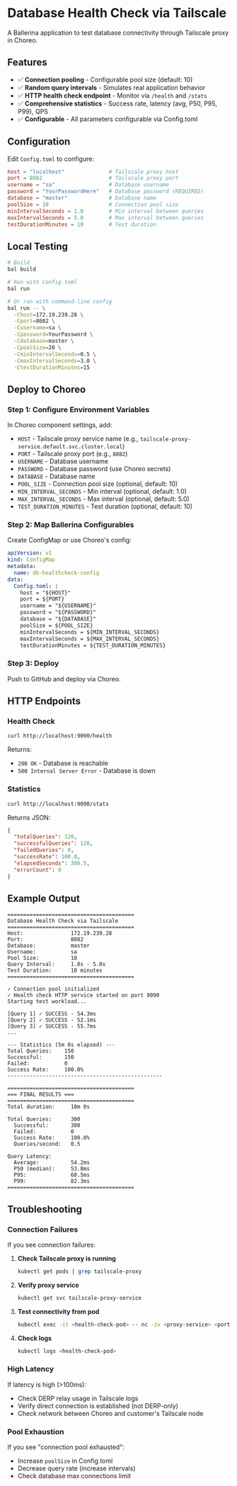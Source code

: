 # Database Health Check via Tailscale

A Ballerina application to test database connectivity through Tailscale proxy in Choreo.

## Features

- ✅ **Connection pooling** - Configurable pool size (default: 10)
- ✅ **Random query intervals** - Simulates real application behavior
- ✅ **HTTP health check endpoint** - Monitor via `/health` and `/stats`
- ✅ **Comprehensive statistics** - Success rate, latency (avg, P50, P95, P99), QPS
- ✅ **Configurable** - All parameters configurable via Config.toml

## Configuration

Edit `Config.toml` to configure:

```toml
host = "localhost"              # Tailscale proxy host
port = 8082                     # Tailscale proxy port
username = "sa"                 # Database username
password = "YourPasswordHere"   # Database password (REQUIRED)
database = "master"             # Database name
poolSize = 10                   # Connection pool size
minIntervalSeconds = 1.0        # Min interval between queries
maxIntervalSeconds = 5.0        # Max interval between queries
testDurationMinutes = 10        # Test duration
```

## Local Testing

```bash
# Build
bal build

# Run with Config.toml
bal run

# Or run with command-line config
bal run -- \
  -Chost=172.19.239.28 \
  -Cport=8082 \
  -Cusername=sa \
  -Cpassword=YourPassword \
  -Cdatabase=master \
  -CpoolSize=20 \
  -CminIntervalSeconds=0.5 \
  -CmaxIntervalSeconds=3.0 \
  -CtestDurationMinutes=15
```

## Deploy to Choreo

### Step 1: Configure Environment Variables

In Choreo component settings, add:

- `HOST` - Tailscale proxy service name (e.g., `tailscale-proxy-service.default.svc.cluster.local`)
- `PORT` - Tailscale proxy port (e.g., `8082`)
- `USERNAME` - Database username
- `PASSWORD` - Database password (use Choreo secrets)
- `DATABASE` - Database name
- `POOL_SIZE` - Connection pool size (optional, default: 10)
- `MIN_INTERVAL_SECONDS` - Min interval (optional, default: 1.0)
- `MAX_INTERVAL_SECONDS` - Max interval (optional, default: 5.0)
- `TEST_DURATION_MINUTES` - Test duration (optional, default: 10)

### Step 2: Map Ballerina Configurables

Create ConfigMap or use Choreo's config:

```yaml
apiVersion: v1
kind: ConfigMap
metadata:
  name: db-healthcheck-config
data:
  Config.toml: |
    host = "${HOST}"
    port = ${PORT}
    username = "${USERNAME}"
    password = "${PASSWORD}"
    database = "${DATABASE}"
    poolSize = ${POOL_SIZE}
    minIntervalSeconds = ${MIN_INTERVAL_SECONDS}
    maxIntervalSeconds = ${MAX_INTERVAL_SECONDS}
    testDurationMinutes = ${TEST_DURATION_MINUTES}
```

### Step 3: Deploy

Push to GitHub and deploy via Choreo.

## HTTP Endpoints

### Health Check
```bash
curl http://localhost:9090/health
```

Returns:
- `200 OK` - Database is reachable
- `500 Internal Server Error` - Database is down

### Statistics
```bash
curl http://localhost:9090/stats
```

Returns JSON:
```json
{
  "totalQueries": 120,
  "successfulQueries": 120,
  "failedQueries": 0,
  "successRate": 100.0,
  "elapsedSeconds": 300.5,
  "errorCount": 0
}
```

## Example Output

```
========================================
Database Health Check via Tailscale
========================================
Host:               172.19.239.28
Port:               8082
Database:           master
Username:           sa
Pool Size:          10
Query Interval:     1.0s - 5.0s
Test Duration:      10 minutes
========================================

✓ Connection pool initialized
✓ Health check HTTP service started on port 9090
Starting test workload...

[Query 1] ✓ SUCCESS - 54.3ms
[Query 2] ✓ SUCCESS - 52.1ms
[Query 3] ✓ SUCCESS - 55.7ms
...

--- Statistics (5m 0s elapsed) ---
Total Queries:    150
Successful:       150
Failed:           0
Success Rate:     100.0%
-------------------------------------------------

========================================
=== FINAL RESULTS ===
========================================
Total duration:     10m 0s

Total Queries:      300
  Successful:       300
  Failed:           0
  Success Rate:     100.0%
  Queries/second:   0.5

Query Latency:
  Average:          54.2ms
  P50 (median):     53.8ms
  P95:              68.5ms
  P99:              82.3ms
========================================
```

## Troubleshooting

### Connection Failures

If you see connection failures:

1. **Check Tailscale proxy is running**
   ```bash
   kubectl get pods | grep tailscale-proxy
   ```

2. **Verify proxy service**
   ```bash
   kubectl get svc tailscale-proxy-service
   ```

3. **Test connectivity from pod**
   ```bash
   kubectl exec -it <health-check-pod> -- nc -zv <proxy-service> <port>
   ```

4. **Check logs**
   ```bash
   kubectl logs <health-check-pod>
   ```

### High Latency

If latency is high (>100ms):

- Check DERP relay usage in Tailscale logs
- Verify direct connection is established (not DERP-only)
- Check network between Choreo and customer's Tailscale node

### Pool Exhaustion

If you see "connection pool exhausted":

- Increase `poolSize` in Config.toml
- Decrease query rate (increase intervals)
- Check database max connections limit

